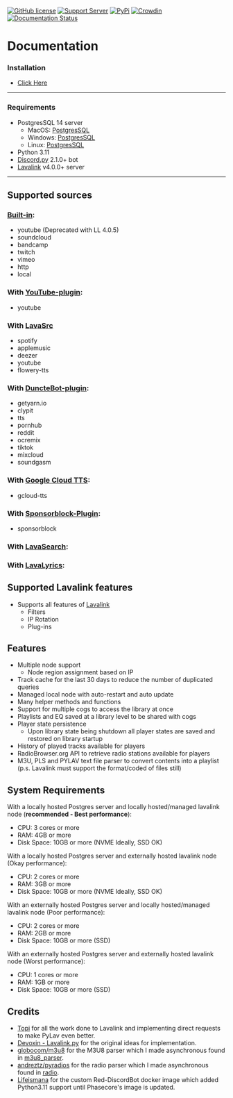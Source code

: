 [![GitHub license](https://img.shields.io/github/license/PyLav/PyLav.svg)](https://github.com/PyLav/PyLav/blob/develop/LICENSE)
[![Support Server](https://img.shields.io/discord/970987707834720266)](https://discord.com/invite/vnmcXqtgeY)
[![PyPi](https://img.shields.io/pypi/v/Py-Lav?style=plastic)](https://pypi.org/project/Py-Lav/)
[![Crowdin](https://badges.crowdin.net/pylav/localized.svg)](https://crowdin.com/project/pylav)
[![Documentation Status](https://readthedocs.org/projects/pylav/badge/?version=stable)](https://pylav.readthedocs.io/en/stable/?badge=stable)


# Documentation
### Installation
 - [Click Here](SETUP.md)
---------------------------
### Requirements
- PostgresSQL 14 server
  - MacOS: [PostgresSQL](https://www.postgresql.org/download/macosx/)
  - Windows: [PostgresSQL](https://www.postgresql.org/download/windows/)
  - Linux: [PostgresSQL](https://www.postgresql.org/download/linux/)
- Python 3.11
- [Discord.py](https://github.com/Rapptz/discord.py) 2.1.0+ bot
- [Lavalink](https://github.com/lavalink-devs/Lavalink) v4.0.0+ server
---------------------------
## Supported sources
### [Built-in](https://github.com/lavalink-devs/Lavalink):
  - youtube (Deprecated with LL 4.0.5)
  - soundcloud
  - bandcamp
  - twitch
  - vimeo
  - http
  - local
### With [YouTube-plugin](https://github.com/lavalink-devs/youtube-source):
- youtube
### With [LavaSrc](https://github.com/topi314/LavaSrc)
  - spotify
  - applemusic
  - deezer
  - youtube
  - flowery-tts
### With [DuncteBot-plugin](https://github.com/DuncteBot/skybot-lavalink-plugin):
  - getyarn.io
  - clypit
  - tts
  - pornhub
  - reddit
  - ocremix
  - tiktok
  - mixcloud
  - soundgasm
### With [Google Cloud TTS](https://github.com/DuncteBot/tts-plugin):
  - gcloud-tts
### With [Sponsorblock-Plugin](https://github.com/topi314/Sponsorblock-Plugin):
  - sponsorblock
### With [LavaSearch](https://github.com/topi314/LavaSearch):
### With [LavaLyrics](https://github.com/topi314/LavaLyrics):

## Supported Lavalink features
  - Supports all features of [Lavalink](https://github.com/lavalink-devs/Lavalink)
    - Filters
    - IP Rotation
    - Plug-ins

Features
---------------------------
- Multiple node support
  - Node region assignment based on IP
- Track cache for the last 30 days to reduce the number of duplicated queries
- Managed local node with auto-restart and auto update
- Many helper methods and functions
- Support for multiple cogs to access the library at once
- Playlists and EQ saved at a library level to be shared with cogs
- Player state persistence
    - Upon library state being shutdown all player states are saved and restored on library startup
- History of played tracks available for players
- RadioBrowser.org API to retrieve radio stations available for players
- M3U, PLS and PYLAV text file parser to convert contents into a playlist (p.s. Lavalink must support the format/coded of files still)

System Requirements
------------------------------------
With a locally hosted Postgres server and locally hosted/managed lavalink node (**recommended - Best performance**):
- CPU: 3 cores or more
- RAM: 4GB or more
- Disk Space: 10GB or more (NVME Ideally, SSD OK)

With a locally hosted Postgres server and externally hosted lavalink node (Okay performance):
- CPU: 2 cores or more
- RAM: 3GB or more
- Disk Space: 10GB or more (NVME Ideally, SSD OK)

With an externally hosted Postgres server and locally hosted/managed lavalink node (Poor performance):
- CPU: 2 cores or more
- RAM: 2GB or more
- Disk Space: 10GB or more (SSD)

With an externally hosted Postgres server and externally hosted lavalink node (Worst performance):
- CPU: 1 cores or more
- RAM: 1GB or more
- Disk Space: 10GB or more (SSD)

Credits
---------------------------
- [Topi](https://github.com/topi314) for all the work done to Lavalink and implementing direct requests to make PyLav even better.
- [Devoxin - Lavalink.py](https://github.com/Devoxin/Lavalink.py) for the original ideas for implementation.
- [globocom/m3u8](https://github.com/globocom/m3u8) for the M3U8 parser which I made asynchronous found in [m3u8_parser](pylav/extension/m3u).
- [andreztz/pyradios](https://github.com/andreztz/pyradios) for the radio parser which I made asynchronous found in [radio](pylav/extension/radio).
- [Lifeismana](https://github.com/Lifeismana) for the custom Red-DiscordBot docker image which added Python3.11 support until Phasecore's image is updated.
